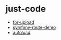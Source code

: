 # just-code

* [for-upload](https://github.com/heropoo/just-code/tree/master/for-upload)
* [symfony-route-demo](https://github.com/heropoo/just-code/tree/master/symfony-route-demo)
* [autoload](https://github.com/heropoo/just-code/tree/master/symfony-route-demo)
